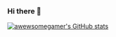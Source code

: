 ### Hi there 👋

[![awewsomegamer's GitHub stats](https://github-readme-stats.vercel.app/api?username=awewsomegamer&theme=transparent)](https://github.com/anuraghazra/github-readme-stats)

<!--
**awewsomegamer/awewsomegamer** is a ✨ _special_ ✨ repository because its `README.md` (this file) appears on your GitHub profile.

Here are some ideas to get you started:

- 🔭 I’m currently working on ...
- 🌱 I’m currently learning ...
- 👯 I’m looking to collaborate on ...
- 🤔 I’m looking for help with ...
- 💬 Ask me about ...
- 📫 How to reach me: ...
- 😄 Pronouns: ...
- ⚡ Fun fact: ...
-->
